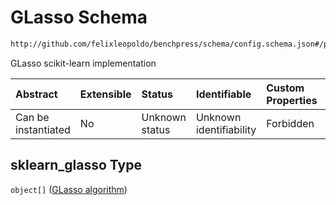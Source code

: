 # GLasso Schema

```txt
http://github.com/felixleopoldo/benchpress/schema/config.schema.json#/properties/resources/properties/structure_learning_algorithms/properties/sklearn_glasso
```

GLasso scikit-learn implementation

| Abstract            | Extensible | Status         | Identifiable            | Custom Properties | Additional Properties | Access Restrictions | Defined In                                                                    |
| :------------------ | :--------- | :------------- | :---------------------- | :---------------- | :-------------------- | :------------------ | :---------------------------------------------------------------------------- |
| Can be instantiated | No         | Unknown status | Unknown identifiability | Forbidden         | Allowed               | none                | [config.schema.json*](../../../out/config.schema.json "open original schema") |

## sklearn_glasso Type

`object[]` ([GLasso algorithm](config-definitions-glasso-algorithm.md))
